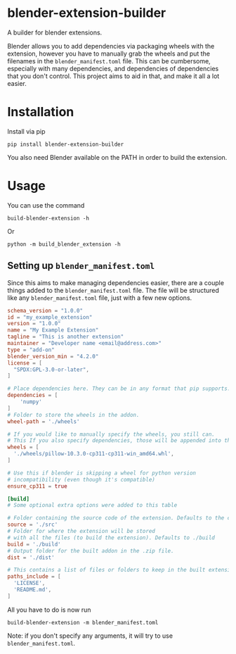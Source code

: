 # blender-extension-builder
A builder for blender extensions.

Blender allows you to add dependencies via packaging wheels with the extension, however you have to manually grab the wheels and put the filenames in the `blender_manifest.toml` file. This can be cumbersome, especially with many dependencies, and dependencies of dependencies that you don't control. This project aims to aid in that, and make it all a lot easier.

# Installation

Install via pip

```
pip install blender-extension-builder
```

You also need Blender available on the PATH in order to build the extension.

# Usage

You can use the command

```
build-blender-extension -h
```

Or

```
python -m build_blender_extension -h
```

## Setting up `blender_manifest.toml`

Since this aims to make managing dependencies easier, there are a couple things added to the `blender_manifest.toml` file. The file will be structured like any `blender_manifest.toml` file, just with a few new options.

```toml
schema_version = "1.0.0"
id = "my_example_extension"
version = "1.0.0"
name = "My Example Extension"
tagline = "This is another extension"
maintainer = "Developer name <email@address.com>"
type = "add-on"
blender_version_min = "4.2.0"
license = [
  "SPDX:GPL-3.0-or-later",
]

# Place dependencies here. They can be in any format that pip supports.
dependencies = [
    'numpy'
]
# Folder to store the wheels in the addon.
wheel-path = './wheels'

# If you would like to manually specify the wheels, you still can.
# This If you also specify dependencies, those will be appended into this.
wheels = [
  './wheels/pillow-10.3.0-cp311-cp311-win_amd64.whl',
]

# Use this if blender is skipping a wheel for python version
# incompatibility (even though it's compatible)
ensure_cp311 = true

[build]
# Some optional extra options were added to this table

# Folder containing the source code of the extension. Defaults to the current directory
source = './src'
# Folder for where the extension will be stored
# with all the files (to build the extension). Defaults to ./build
build = './build'
# Output folder for the built addon in the .zip file.
dist = './dist'

# This contains a list of files or folders to keep in the built extension.
paths_include = [
  'LICENSE',
  'README.md',
]
```

All you have to do is now run

```
build-blender-extension -m blender_manifest.toml
```

Note: if you don't specify any arguments, it will try to use `blender_manifest.toml`.
